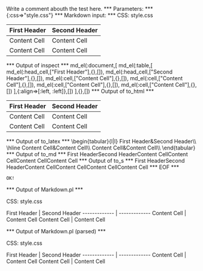 Write a comment abouth the test here.
*** Parameters: ***
{:css=>"style.css"}
*** Markdown input: ***
CSS: style.css

First Header  | Second Header
------------- | -------------
Content Cell  | Content Cell
Content Cell  | Content Cell

*** Output of inspect ***
md_el(:document,[
	md_el(:table,[
		md_el(:head_cell,["First Header"],{},[]),
		md_el(:head_cell,["Second Header"],{},[]),
		md_el(:cell,["Content Cell"],{},[]),
		md_el(:cell,["Content Cell"],{},[]),
		md_el(:cell,["Content Cell"],{},[]),
		md_el(:cell,["Content Cell"],{},[])
	],{:align=>[:left, :left]},[])
],{},[])
*** Output of to_html ***
<table><thead><tr><th>First Header</th><th>Second Header</th></tr></thead><tbody><tr><td style='text-align: left;'>Content Cell</td><td style='text-align: left;'>Content Cell</td>
</tr><tr><td style='text-align: left;'>Content Cell</td><td style='text-align: left;'>Content Cell</td>
</tr></tbody></table>
*** Output of to_latex ***
\begin{tabular}{l|l}
First Header&Second Header\\
\hline 
Content Cell&Content Cell\\
Content Cell&Content Cell\\
\end{tabular}
*** Output of to_md ***
First HeaderSecond HeaderContent CellContent CellContent CellContent Cell
*** Output of to_s ***
First HeaderSecond HeaderContent CellContent CellContent CellContent Cell
*** EOF ***



	OK!



*** Output of Markdown.pl ***
<p>CSS: style.css</p>

<p>First Header  | Second Header
------------- | -------------
Content Cell  | Content Cell
Content Cell  | Content Cell</p>

*** Output of Markdown.pl (parsed) ***
<div>
 <p>
  CSS: style.css
 </p>
 <p>
  First Header | Second Header ------------- | ------------- Content Cell |
  Content Cell Content Cell | Content Cell
 </p>
</div>